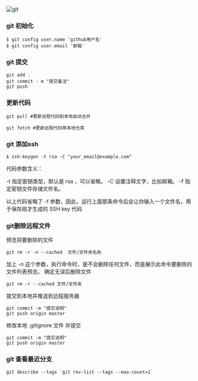 ![git](https://static.oschina.net/uploads/space/2017/0910/101257_bfXs_2945455.jpg)

### git 初始化

```
$ git config user.name 'github用户名'
$ git config user.email '邮箱'
```

### git 提交

```
git add . 
git commit - m "提交备注"
git push
```

### 更新代码

```
git pull #更新远程代码到本地自动合并

git fetch #更新远程代码带本地仓库

```

### git 添加ssh

```
$ ssh-keygen -t rsa -C "your_email@example.com"

```
代码参数含义：

-t 指定密钥类型，默认是 rsa ，可以省略。
-C 设置注释文字，比如邮箱。
-f 指定密钥文件存储文件名。

以上代码省略了 -f 参数，因此，运行上面那条命令后会让你输入一个文件名，用于保存刚才生成的 SSH key 代码

### git删除远程文件
预览将要删除的文件

```
git rm -r -n --cached  文件/文件夹名称 
```

加上 -n 这个参数，执行命令时，是不会删除任何文件，而是展示此命令要删除的文件列表预览。
确定无误后删除文件


```
git rm -r --cached 文件/文件夹
```

提交到本地并推送到远程服务器


```
git commit -m "提交说明"
git push origin master
```

修改本地 .gitignore 文件 并提交


```
git commit -m "提交说明"
git push origin master
```

### git 查看最近分支
```
git describe --tags `git rev-list --tags --max-count=1`
```

